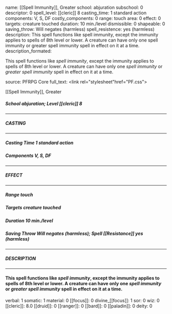 name: [[Spell Immunity]], Greater
school: abjuration
subschool: 0
descriptor: 0
spell_level: [[cleric]] 8
casting_time: 1 standard action
components: V, S, DF
costly_components: 0
range: touch
area: 0
effect: 0
targets: creature touched
duration: 10 min./level
dismissible: 0
shapeable: 0
saving_throw: Will negates (harmless)
spell_resistence: yes (harmless)
description: This spell functions like spell immunity, except the immunity applies to spells of 8th level or lower. A creature can have only one spell immunity or greater spell immunity spell in effect on it at a time.
description_formated: <p>This spell functions like <i>spell immunity</i>, except the immunity applies to spells of 8th level or lower. A creature can have only one <i>spell immunity</i> or <i>greater spell immunity</i> spell in effect on it at a time.</p>
source: PFRPG Core
full_text: <link rel="stylesheet"href="PF.css"><div class="heading"><p class="alignleft">[[Spell Immunity]], Greater</p><div style="clear: both;"></div></div><div><h5><b>School </b>abjuration; <b>Level </b>[[cleric]] 8</h5></div><hr/><div><h5><b>CASTING</b></h5></div><hr/><div><h5><b>Casting Time </b>1 standard action</h5><h5><b>Components </b>V, S, DF</h5></div><hr/><div><h5><b>EFFECT</b></h5></div><hr/><div><h5><b>Range </b>touch</h5><h5><b>Targets </b>creature touched</h5><h5><b>Duration </b>10 min./level</h5><h5><b>Saving Throw </b>Will negates (harmless); <b>Spell [[Resistance]] </b>yes (harmless)</h5></div><hr/><div><h5><b>DESCRIPTION</b></h5></div><hr/><div><h4><p>This spell functions like <i>spell immunity</i>, except the immunity applies to spells of 8th level or lower. A creature can have only one <i>spell immunity</i> or <i>greater spell immunity</i> spell in effect on it at a time.</p></h4></div>
verbal: 1
somatic: 1
material: 0
[[focus]]: 0
divine_[[focus]]: 1
sor: 0
wiz: 0
[[cleric]]: 8.0
[[druid]]: 0
[[ranger]]: 0
[[bard]]: 0
[[paladin]]: 0
deity: 0
